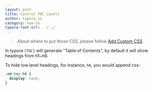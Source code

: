 ```yaml
---
layout: post
title: Control TOC Levels
author: typora.io
category: how-to
typora-root-url: ../../
---
```


>  About where to put those CSS, please follow [Add Custom CSS](/Add-Custom-CSS/).

In typora `[TOC]` will generate "Table of Contents", by default it will show headings from h1~h6. 

To hide low level headings, for instance, `h6`, you would append css:

```css
.md-toc-h6 {
  display: none;
}
```

